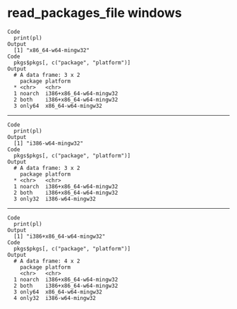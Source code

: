 # read_packages_file windows

    Code
      print(pl)
    Output
      [1] "x86_64-w64-mingw32"
    Code
      pkgs$pkgs[, c("package", "platform")]
    Output
      # A data frame: 3 x 2
        package platform               
      * <chr>   <chr>                  
      1 noarch  i386+x86_64-w64-mingw32
      2 both    i386+x86_64-w64-mingw32
      3 only64  x86_64-w64-mingw32     

---

    Code
      print(pl)
    Output
      [1] "i386-w64-mingw32"
    Code
      pkgs$pkgs[, c("package", "platform")]
    Output
      # A data frame: 3 x 2
        package platform               
      * <chr>   <chr>                  
      1 noarch  i386+x86_64-w64-mingw32
      2 both    i386+x86_64-w64-mingw32
      3 only32  i386-w64-mingw32       

---

    Code
      print(pl)
    Output
      [1] "i386+x86_64-w64-mingw32"
    Code
      pkgs$pkgs[, c("package", "platform")]
    Output
      # A data frame: 4 x 2
        package platform               
        <chr>   <chr>                  
      1 noarch  i386+x86_64-w64-mingw32
      2 both    i386+x86_64-w64-mingw32
      3 only64  x86_64-w64-mingw32     
      4 only32  i386-w64-mingw32       

